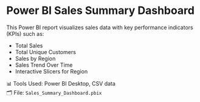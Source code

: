# Power BI Sales Summary Dashboard

This Power BI report visualizes sales data with key performance indicators (KPIs) such as:

- Total Sales
- Total Unique Customers
- Sales by Region
- Sales Trend Over Time
- Interactive Slicers for Region

📊 Tools Used: Power BI Desktop, CSV data  
🗂️ File: `Sales_Summary_Dashboard.pbix`
